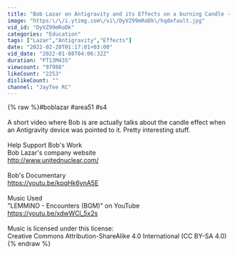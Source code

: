 ```yaml
---
title: "Bob Lazar on Antigravity and its Effects on a burning Candle - a must watch for any techies"
image: "https:\/\/i.ytimg.com\/vi\/DyVZ99mRoDk\/hqdefault.jpg"
vid_id: "DyVZ99mRoDk"
categories: "Education"
tags: ["Lazar","Antigravity","Effects"]
date: "2022-02-20T01:17:01+03:00"
vid_date: "2022-01-08T04:06:32Z"
duration: "PT13M43S"
viewcount: "97988"
likeCount: "2253"
dislikeCount: ""
channel: "JayTee RC"
---
```

{% raw %}#boblazar #area51 #s4 <br /><br />A short video where Bob is are actually talks about the candle effect when an Antigravity device was pointed to it. Pretty interesting stuff.<br /><br />Help Support Bob's Work<br />Bob Lazar's company website<br /><a rel="nofollow" target="blank" href="http://www.unitednuclear.com/">http://www.unitednuclear.com/</a><br /><br />Bob's Documentary <br /><a rel="nofollow" target="blank" href="https://youtu.be/kpqHk6ynA5E">https://youtu.be/kpqHk6ynA5E</a><br /><br />Music Used<br /> &quot;LEMMiNO - Encounters (BGM)&quot; on YouTube<br /><a rel="nofollow" target="blank" href="https://youtu.be/xdwWCl_5x2s">https://youtu.be/xdwWCl_5x2s</a><br /><br />Music is licensed under this license:<br />Creative Commons Attribution-ShareAlike 4.0 International (CC BY-SA 4.0){% endraw %}

